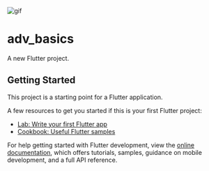 ![gif](https://media.giphy.com/media/v1.Y2lkPTc5MGI3NjExYjAwMjRjMzFhODNiZWVjNDBlNDBkMjI1NmZkZjdhYjllMzcxOTBkMSZlcD12MV9pbnRlcm5hbF9naWZzX2dpZklkJmN0PWc/qpx8uccoj6dcTtzGb9/giphy.gif)

# adv_basics

A new Flutter project.

## Getting Started

This project is a starting point for a Flutter application.

A few resources to get you started if this is your first Flutter project:

- [Lab: Write your first Flutter app](https://docs.flutter.dev/get-started/codelab)
- [Cookbook: Useful Flutter samples](https://docs.flutter.dev/cookbook)

For help getting started with Flutter development, view the
[online documentation](https://docs.flutter.dev/), which offers tutorials,
samples, guidance on mobile development, and a full API reference.
